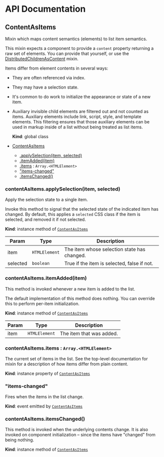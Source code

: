 # API Documentation
<a name="ContentAsItems"></a>

## ContentAsItems
Mixin which maps content semantics (elements) to list item semantics.

This mixin expects a component to provide a `content` property returning a
raw set of elements. You can provide that yourself, or use the
[DistributedChildrenAsContent](DistributedChildrenAsContent.md) mixin.

Items differ from element contents in several ways:

* They are often referenced via index.
* They may have a selection state.
* It's common to do work to initialize the appearance or state of a new
  item.
* Auxiliary invisible child elements are filtered out and not counted as
  items. Auxiliary elements include link, script, style, and template
  elements. This filtering ensures that those auxiliary elements can be
  used in markup inside of a list without being treated as list items.

  **Kind**: global class

* [ContentAsItems](#ContentAsItems)
    * [.applySelection(item, selected)](#ContentAsItems+applySelection)
    * [.itemAdded(item)](#ContentAsItems+itemAdded)
    * [.items](#ContentAsItems+items) : <code>Array.&lt;HTMLElement&gt;</code>
    * ["items-changed"](#ContentAsItems.event_items-changed)
    * [.itemsChanged()](#ContentAsItems+itemsChanged)

<a name="ContentAsItems+applySelection"></a>

### contentAsItems.applySelection(item, selected)
Apply the selection state to a single item.

Invoke this method to signal that the selected state of the indicated item
has changed. By default, this applies a `selected` CSS class if the item
is selected, and removed it if not selected.

  **Kind**: instance method of <code>[ContentAsItems](#ContentAsItems)</code>

| Param | Type | Description |
| --- | --- | --- |
| item | <code>HTMLElement</code> | The item whose selection state has changed. |
| selected | <code>boolean</code> | True if the item is selected, false if not. |

<a name="ContentAsItems+itemAdded"></a>

### contentAsItems.itemAdded(item)
This method is invoked whenever a new item is added to the list.

The default implementation of this method does nothing. You can override
this to perform per-item initialization.

  **Kind**: instance method of <code>[ContentAsItems](#ContentAsItems)</code>

| Param | Type | Description |
| --- | --- | --- |
| item | <code>HTMLElement</code> | The item that was added. |

<a name="ContentAsItems+items"></a>

### contentAsItems.items : <code>Array.&lt;HTMLElement&gt;</code>
The current set of items in the list. See the top-level documentation for
mixin for a description of how items differ from plain content.

  **Kind**: instance property of <code>[ContentAsItems](#ContentAsItems)</code>
<a name="ContentAsItems.event_items-changed"></a>

### "items-changed"
Fires when the items in the list change.

  **Kind**: event emitted by <code>[ContentAsItems](#ContentAsItems)</code>
<a name="ContentAsItems+itemsChanged"></a>

### contentAsItems.itemsChanged()
This method is invoked when the underlying contents change. It is also
invoked on component initialization – since the items have "changed" from
being nothing.

  **Kind**: instance method of <code>[ContentAsItems](#ContentAsItems)</code>

